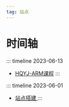 ```yaml
---
tag: 站点
---
```

# 时间轴
>

::: timeline 2023-06-13
- [HQYJ-ARM课程](../pages/HQYJ-ARM课程.md)
::: 

::: timeline 2023-06-01 
- [站点搭建 ](../about/index.md)
:::